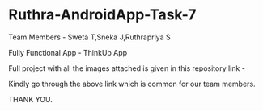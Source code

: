 # Ruthra-AndroidApp-Task-7

Team Members - Sweta T,Sneka J,Ruthrapriya S

Fully Functional App - ThinkUp App

Full project with all the images attached is given in this repository link - 

Kindly go through the above link which is common for our team members.

THANK YOU.



